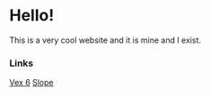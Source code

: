 # Hello!
This is a very cool website and it is mine and I exist.
### Links
[Vex 6](https://jabinstech.github.io/vex-6)
[Slope](https://jabinstech.github.io/yex-games/slope)
